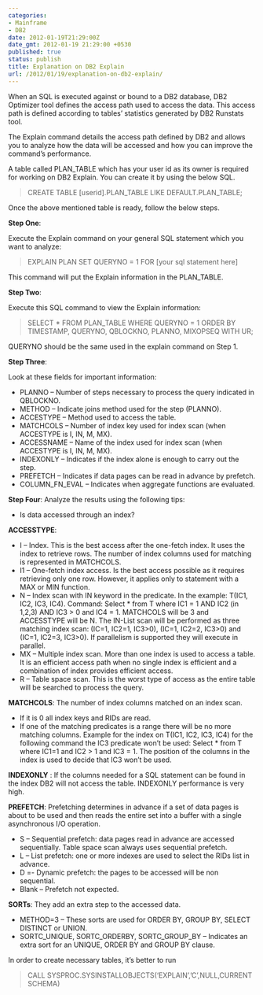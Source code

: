 ```yaml
---
categories:
- Mainframe
- DB2
date: 2012-01-19T21:29:00Z
date_gmt: 2012-01-19 21:29:00 +0530
published: true
status: publish
title: Explanation on DB2 Explain
url: /2012/01/19/explanation-on-db2-explain/
---
```


When an SQL is executed against or bound to a DB2 database, DB2 Optimizer tool defines the access path used to access the data. This access path is defined according to tables’ statistics generated by DB2 Runstats tool.

The Explain command details the access path defined by DB2 and allows you to analyze how the data will be accessed and how you can improve the command’s performance.

A table called PLAN_TABLE which has your user id as its owner is required for working on DB2 Explain. You can create it by using the below SQL.

> CREATE TABLE [userid].PLAN_TABLE LIKE DEFAULT.PLAN_TABLE;

Once the above mentioned table is ready, follow the below steps.

**Step One**:

Execute the Explain command on your general SQL statement which you want to analyze:

>EXPLAIN PLAN SET QUERYNO = 1 FOR
>[your sql statement here]

This command will put the Explain information in the PLAN_TABLE.

**Step Two**:

Execute this SQL command to view the Explain information:

>SELECT *
>FROM PLAN_TABLE
>WHERE
>QUERYNO = 1
>ORDER BY TIMESTAMP, QUERYNO, QBLOCKNO, PLANNO, MIXOPSEQ
>WITH UR;

QUERYNO should be the same used in the explain command on Step 1.

**Step Three**:

Look at these fields for important information:

- PLANNO – Number of steps necessary to process the query indicated in QBLOCKNO.
- METHOD – Indicate joins method used for the step (PLANNO).
- ACCESTYPE – Method used to access the table.
- MATCHCOLS – Number of index key used for index scan (when ACCESTYPE is I, IN, M, MX).
- ACCESSNAME – Name of the index used for index scan (when ACCESTYPE is I, IN, M, MX).
- INDEXONLY – Indicates if the index alone is enough to carry out the step.
- PREFETCH – Indicates if data pages can be read in advance by prefetch.
- COLUMN_FN_EVAL – Indicates when aggregate functions are evaluated.

**Step Four**:
Analyze the results using the following tips:
- Is data accessed through an index?

**ACCESSTYPE**:

- I – Index. This is the best access after the one-fetch index. It uses the index to retrieve rows. The number of index columns used for matching is represented in MATCHCOLS.
- I1 – One-fetch index access. Is the best access possible as it requires retrieving only one row. However, it applies only to statement with a MAX or MIN function. 
- N – Index scan with IN keyword in the predicate. In the example: T(IC1, IC2, IC3, IC4). Command: Select * from T where IC1 = 1 AND IC2 (in 1,2,3) AND IC3 > 0 and IC4 = 1. MATCHCOLS will be 3 and ACCESSTYPE will be N. The IN-List scan will be performed as three matching index scan: (IC=1, IC2=1, IC3>0), (IC=1, IC2=2, IC3>0) and (IC=1, IC2=3, IC3>0). If parallelism is supported they will execute in parallel. 
- MX – Multiple index scan. More than one index is used to access a table. It is an efficient access path when no single index is efficient and a combination of index provides efficient access. 
- R – Table space scan. This is the worst type of access as the entire table will be searched to process the query. 

**MATCHCOLS**:
The number of index columns matched on an index scan.

- If it is 0 all index keys and RIDs are read.
- If one of the matching predicates is a range there will be no more matching columns. Example for the index on T(IC1, IC2, IC3, IC4) for the following command the IC3 predicate won’t be used: Select * from T where IC1=1 and IC2 > 1 and IC3 = 1. The position of the columns in the index is used to decide that IC3 won’t be used. 

**INDEXONLY** :
If the columns needed for a SQL statement can be found in the index DB2 will not access the table. INDEXONLY performance is very high.

**PREFETCH**:
Prefetching determines in advance if a set of data pages is about to be used and then reads the entire set into a buffer with a single asynchronous I/O operation.

- S – Sequential prefetch: data pages read in advance are accessed sequentially. Table space scan always uses sequential prefetch.
- L – List prefetch: one or more indexes are used to select the RIDs list in advance.
- D =- Dynamic prefetch: the pages to be accessed will be non sequential.
- Blank – Prefetch not expected.

**SORTs**:
They add an extra step to the accessed data.

- METHOD=3 – These sorts are used for ORDER BY, GROUP BY, SELECT DISTINCT or UNION.
- SORTC\_UNIQUE, SORTC\_ORDERBY, SORTC\_GROUP\_BY – Indicates an extra sort for an UNIQUE, ORDER BY and GROUP BY clause.

In order to create necessary tables, it’s better to run

> CALL SYSPROC.SYSINSTALLOBJECTS(‘EXPLAIN’,’C’,NULL,CURRENT SCHEMA)
